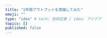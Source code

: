 ```yaml
---
title: "1年間アウトプットを意識してみた"
emoji: ""
type: "idea" # tech: 技術記事 / idea: アイデア
topics: []
published: false
---
```


